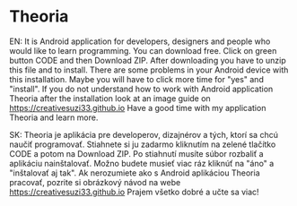 # Theoria
EN:
It is Android application for developers, designers and people who would like to learn programming.
You can download free. Click on green button CODE and then Download ZIP. 
After downloading you have to unzip this file and to install. 
There are some problems in your Android device with this installation. 
Maybe you will have to click more time for "yes" and "install".
If you do not understand how to work with Android application Theoria after the installation
look at an image guide on https://creativesuzi33.github.io
Have a good time with my application Theoria and learn more.

SK:
Theoria je aplikácia pre developerov, dizajnérov a tých, ktorí sa chcú naučiť programovať.
Stiahnete si ju zadarmo kliknutím na zelené tlačítko CODE a potom na Download ZIP.
Po stiahnutí musíte súbor rozbaliť a aplikáciu nainštalovať.
Možno budete musieť viac ráz kliknúť na "áno" a "inštalovať aj tak".
Ak nerozumiete ako s Android aplikáciou Theoria pracovať,
pozrite si obrázkový návod na webe https://creativesuzi33.github.io 
Prajem všetko dobré a učte sa viac!

